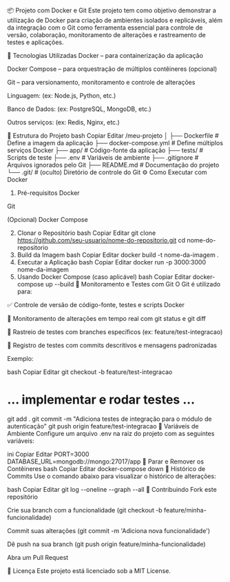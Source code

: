 📦 Projeto com Docker e Git
Este projeto tem como objetivo demonstrar a utilização de Docker para criação de ambientes isolados e replicáveis, além da integração com o Git como ferramenta essencial para controle de versão, colaboração, monitoramento de alterações e rastreamento de testes e aplicações.

🚀 Tecnologias Utilizadas
Docker – para containerização da aplicação

Docker Compose – para orquestração de múltiplos contêineres (opcional)

Git – para versionamento, monitoramento e controle de alterações

Linguagem: (ex: Node.js, Python, etc.)

Banco de Dados: (ex: PostgreSQL, MongoDB, etc.)

Outros serviços: (ex: Redis, Nginx, etc.)

📁 Estrutura do Projeto
bash
Copiar
Editar
/meu-projeto
│
├── Dockerfile                # Define a imagem da aplicação
├── docker-compose.yml        # Define múltiplos serviços Docker
├── app/                      # Código-fonte da aplicação
├── tests/                    # Scripts de teste
├── .env                      # Variáveis de ambiente
├── .gitignore                # Arquivos ignorados pelo Git
├── README.md                 # Documentação do projeto
└── .git/                     # (oculto) Diretório de controle do Git
⚙️ Como Executar com Docker
1. Pré-requisitos
Docker

Git

(Opcional) Docker Compose

2. Clonar o Repositório
bash
Copiar
Editar
git clone https://github.com/seu-usuario/nome-do-repositorio.git
cd nome-do-repositorio
3. Build da Imagem
bash
Copiar
Editar
docker build -t nome-da-imagem .
4. Executar a Aplicação
bash
Copiar
Editar
docker run -p 3000:3000 nome-da-imagem
5. Usando Docker Compose (caso aplicável)
bash
Copiar
Editar
docker-compose up --build
🧪 Monitoramento e Testes com Git
O Git é utilizado para:

✅ Controle de versão de código-fonte, testes e scripts Docker

🔄 Monitoramento de alterações em tempo real com git status e git diff

🔁 Rastreio de testes com branches específicos (ex: feature/test-integracao)

🧪 Registro de testes com commits descritivos e mensagens padronizadas

Exemplo:

bash
Copiar
Editar
git checkout -b feature/test-integracao
# ... implementar e rodar testes ...
git add .
git commit -m "Adiciona testes de integração para o módulo de autenticação"
git push origin feature/test-integracao
📌 Variáveis de Ambiente
Configure um arquivo .env na raiz do projeto com as seguintes variáveis:

ini
Copiar
Editar
PORT=3000
DATABASE_URL=mongodb://mongo:27017/app
🧼 Parar e Remover os Contêineres
bash
Copiar
Editar
docker-compose down
🧾 Histórico de Commits
Use o comando abaixo para visualizar o histórico de alterações:

bash
Copiar
Editar
git log --oneline --graph --all
👥 Contribuindo
Fork este repositório

Crie sua branch com a funcionalidade (git checkout -b feature/minha-funcionalidade)

Commit suas alterações (git commit -m 'Adiciona nova funcionalidade')

Dê push na sua branch (git push origin feature/minha-funcionalidade)

Abra um Pull Request

📄 Licença
Este projeto está licenciado sob a MIT License.
